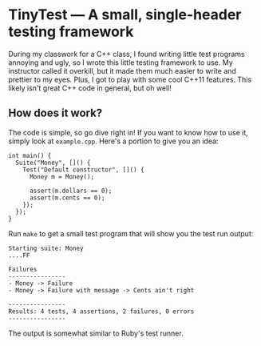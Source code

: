 # TinyTest — A small, single-header testing framework

During my classwork for a C++ class, I found writing little test programs annoying and ugly, so I wrote this little testing framework to use.  My instructor called it overkill, but it made them much easier to write and prettier to my eyes.  Plus, I got to play with some cool C++11 features.  This likely isn't great C++ code in general, but oh well!

## How does it work?

The code is simple, so go dive right in!  If you want to know how to use it, simply look at `example.cpp`.  Here's a portion to give you an idea:

    int main() {
      Suite("Money", []() {
        Test("Default constructor", []() {
          Money m = Money();

          assert(m.dollars == 0);
          assert(m.cents == 0);
        });
      });
    }

Run `make` to get a small test program that will show you the test run output: 

    Starting suite: Money
    ....FF

    Failures
    ----------------
    - Money -> Failure
    - Money -> Failure with message -> Cents ain't right

    ----------------
    Results: 4 tests, 4 assertions, 2 failures, 0 errors
    ----------------

The output is somewhat similar to Ruby's test runner.